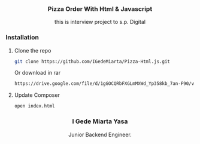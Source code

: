 <div align="center">
  <a href="https://github.com/IGedeMiarta/Pizza-Html.js">
  </a>

<h3 align="center">Pizza Order With Html & Javascript</h3>

  <p align="center">
    this is interview project to s.p. Digital
    <br />
  </p>
</div>


### Installation

1. Clone the repo
   ```sh
   git clone https://github.com/IGedeMiarta/Pizza-Html.js.git
   ```
   Or
   download in rar
   ```sh
   https://drive.google.com/file/d/1gGOCQRbFXGLmMXWd_Yp358kb_7an-F90/view?usp=sharing
   ```
2. Update Composer
   ```sh
   open index.html
   ```
   
<div align="center">
  <h3 align="center">I Gede Miarta Yasa</h3>

  <p align="center">
    Junior Backend Engineer.
    <br />
  </p>
</div>


